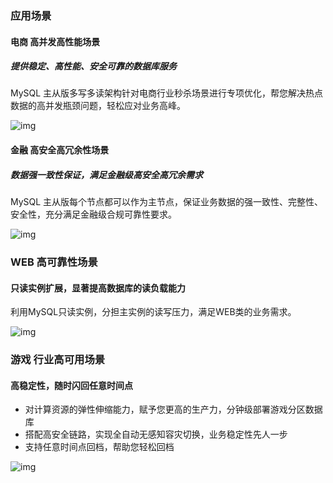 ### 应用场景

#### 电商 高并发高性能场景

##### 提供稳定、高性能、安全可靠的数据库服务

MySQL 主从版多写多读架构针对电商行业秒杀场景进行专项优化，帮您解决热点数据的高并发瓶颈问题，轻松应对业务高峰。

![img](http://wiki-private.capitalonline.net:8090/download/attachments/75826652/image2020-8-21_16-38-28.png?version=1&modificationDate=1618560574000&api=v2)

#### 金融 高安全高冗余性场景

##### 数据强一致性保证，满足金融级高安全高冗余需求

MySQL 主从版每个节点都可以作为主节点，保证业务数据的强一致性、完整性、安全性，充分满足金融级合规可靠性要求。

![img](http://wiki-private.capitalonline.net:8090/download/attachments/75826652/image2020-8-21_16-39-5.png?version=1&modificationDate=1618560574000&api=v2)

### **WEB** 高可靠性场景

#### 只读实例扩展，显著提高数据库的读负载能力

利用MySQL只读实例，分担主实例的读写压力，满足WEB类的业务需求。

![img](http://wiki-private.capitalonline.net:8090/download/attachments/75826652/image2020-8-21_16-39-46.png?version=1&modificationDate=1618560574000&api=v2)

### 游戏 行业高可用场景

#### 高稳定性，随时闪回任意时间点

- 对计算资源的弹性伸缩能力，赋予您更高的生产力，分钟级部署游戏分区数据库
- 搭配高安全链路，实现全自动无感知容灾切换，业务稳定性先人一步
- 支持任意时间点回档，帮助您轻松回档

![img](http://wiki-private.capitalonline.net:8090/download/attachments/75826652/image2020-8-21_16-37-56.png?version=1&modificationDate=1618560574000&api=v2)
